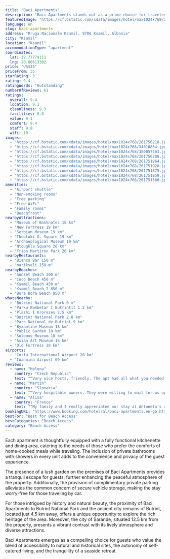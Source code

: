 ```yaml
---
title: "Baci Apartments"
description: "Baci Apartments stands out as a prime choice for travelers seeking comfort and convenience mere steps away from the captivating shores of Ksamil."
featuredImage: "https://cf.bstatic.com/xdata/images/hotel/max1024x768/261756218.jpg?k=aa1665ae80186fcc9b2dd0e89b4ca354c5592aa5ee412f295013ac186e00a410&o=&hp=1"
language: en
slug: baci-apartments
address: "Rruga Nacionale Ksamil, 9706 Ksamil, Albania"
city: "Ksamil"
location: "Ksamil"
accommodationType: "apartment"
coordinates:
  lat: 39.77779151
  lng: 20.00613302
price: "US$35"
priceFrom: 35
starRating: 3
rating: 9.4
ratingWords: "Outstanding"
numberOfReviews: 61
ratings:
  overall: 9.4
  location: 9.1
  cleanliness: 9.3
  facilities: 8.8
  value: 9.1
  comfort: 9.4
  staff: 9.8
  wifi: 10
images:
  - "https://cf.bstatic.com/xdata/images/hotel/max1024x768/261756218.jpg?k=aa1665ae80186fcc9b2dd0e89b4ca354c5592aa5ee412f295013ac186e00a410&o=&hp=1"
  - "https://cf.bstatic.com/xdata/images/hotel/max1024x768/34010854.jpg?k=eedd09bace445d4b9fb164130b25584b91fe995da6f45498312de223c75a5b19&o=&hp=1"
  - "https://cf.bstatic.com/xdata/images/hotel/max1024x768/380057403.jpg?k=5775792e0ea74fd07ee8be3aa3462491c793ce06e183ae9ff97faea950979627&o=&hp=1"
  - "https://cf.bstatic.com/xdata/images/hotel/max1024x768/261756286.jpg?k=43de173294974a039aac53219b777e73a08c05e3d469c68367b4485a41fdff90&o=&hp=1"
  - "https://cf.bstatic.com/xdata/images/hotel/max1024x768/261751964.jpg?k=44e21490792fa2b6e770463e0f723ee1c30e0c7ffe18dec75644dcdfd880c3de&o=&hp=1"
  - "https://cf.bstatic.com/xdata/images/hotel/max1024x768/261751920.jpg?k=32bce3c3efe1e9ba55ac6bea3f4e4960cdfab1f3d6739e3efc4d25ea7469cf15&o=&hp=1"
  - "https://cf.bstatic.com/xdata/images/hotel/max1024x768/261751875.jpg?k=8ce5b38f4b875e5ae36963feb4c771efb08d9d3cfa58ae1113a4be7412a49740&o=&hp=1"
  - "https://cf.bstatic.com/xdata/images/hotel/max1024x768/261751859.jpg?k=1e1ebc56f4a1e2b8a201c606ed0eab20257d2d5088b64b58521cc968f2f2097d&o=&hp=1"
  - "https://cf.bstatic.com/xdata/images/hotel/max1024x768/261751368.jpg?k=1ab19fc3895a208258817b80f2fe846e8f786e5221c419fe40e68c7b32ce25cc&o=&hp=1"
amenities:
  - "Airport shuttle"
  - "Non-smoking rooms"
  - "Free parking"
  - "Free WiFi"
  - "Family rooms"
  - "Beachfront"
nearbyAttractions:
  - "Museum of Banknotes 18 km"
  - "New Fortress 19 km"
  - "Serbian Museum 19 km"
  - "Theotoki G. Square 19 km"
  - "Archaeological Museum 19 km"
  - "Ntougkla Square 20 km"
  - "Trion Martiron Park 20 km"
nearbyRestaurants:
  - "Bianco Bar 150 m"
  - "marikseli 150 m"
nearbyBeaches:
  - "Sunset Beach 200 m"
  - "Coco Beach 450 m"
  - "Ksamil Beach 450 m"
  - "Ksamil Beach 7 850 m"
  - "Bora Bora Beach 950 m"
whatsNearby:
  - "Butrint National Park 0 m"
  - "Parku Kombetar I Butrintit 1.2 km"
  - "Plazhi I Krorezes 2.5 km"
  - "Butrint National Park 2.8 km"
  - "Parc National de Butrint 9 km"
  - "Byzantine Museum 18 km"
  - "Public Garden 18 km"
  - "Solomos Museum 18 km"
  - "Asian Art Museum 18 km"
  - "Old Fortress 18 km"
airports:
  - "Corfu International Airport 20 km"
  - "Ioannina Airport 69 km"
reviews:
  - name: "Helena"
    country: "Czech Republic"
    text: "“Very nice hosts, friendly. The apt had all what you needed it and was very clean.”"
  - name: "Martin"
    country: "Slovakia"
    text: "“Very hospitable owners. They were willing to wait for us upon arrival until late at night. The apartment was clean, we will definitely stay here on our next visit to Ksamil.”"
  - name: "Alisa"
    country: "France"
    text: "“My family and I really appreciated our stay at Antoneta's and Jorgo's house. The hosts were super kind and helpful; the house was huge, clean, and had any facility. The location was perfect, just some steps away from a nice beach. The house had a...”"
bookingURL: "https://www.booking.com/hotel/al/baci-apartments.en-gb.html?aid=8035640"
bestFor: "Best for Beach Access"
bestCategories: "Beach Access"
category: "Beach Access"
---
```


Each apartment is thoughtfully equipped with a fully functional kitchenette and dining area, catering to the needs of those who prefer the comforts of home-cooked meals while traveling. The inclusion of private bathrooms with showers in every unit adds to the convenience and privacy of the guest experience.

The presence of a lush garden on the premises of Baci Apartments provides a tranquil escape for guests, further enhancing the peaceful atmosphere of the property. Additionally, the provision of complimentary private parking alleviates the common concern of secure vehicle storage, making the stay worry-free for those traveling by car.

For those intrigued by history and natural beauty, the proximity of Baci Apartments to Butrint National Park and the ancient city remains of Butrint, located just 4.5 km away, offers a unique opportunity to explore the rich heritage of the area. Moreover, the city of Sarande, situated 12.5 km from the property, presents a vibrant contrast with its lively atmosphere and diverse attractions.

Baci Apartments emerges as a compelling choice for guests who value the blend of accessibility to natural and historical sites, the autonomy of self-catered living, and the tranquility of a seaside retreat.